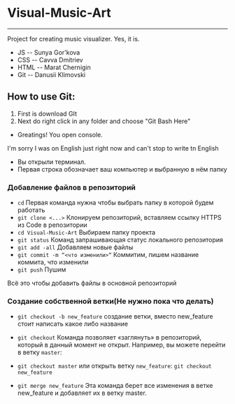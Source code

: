 # Visual-Music-Art
---
Project for creating music visualizer. Yes, it is.

* JS -- Sunya Gor'kova
* CSS -- Cavva Dmitriev
* HTML -- Marat Chernigin
* Git -- Danusii Klimovski


## How to use Git:

1. First is download GIt
2. Next do right click in any folder and choose "Git Bash Here"
* Greatings! You open console.

I'm sorry I was on English just right now and can't stop to write tn English
* Вы открыли терминал.
* Первая строка обозначает ваш компьютер и выбранную в нём папку

### Добавление файлов в репозиторий

* `cd`                                Первая команда нужна чтобы выбрать папку в которой будем работать
* `git clone <...>`                   Клонируем репозиторий, вставляем ссылку HTTPS из Code в репозитории
* `cd Visual-Music-Art`            Выбираем папку проекта
* `git status`                        Команд запрашивающая статус локального репозитория
* `git add -all`                     Добавляем новые файлы
* `git commit -m “<что изменили>“`    Коммитим, пишем название коммита, что изменили
* `git push`                          Пушим

Всë это чтобы добавить файлы в основной репозиторий

### Создание собственной ветки(Не нужно пока что делать)

* `git checkout -b new_feature`     создание ветки, вместо new_feature стоит написать какое либо название 

* `git checkout`
Команда позволяет «заглянуть» в репозиторий, который в данный момент не открыт. Например, вы можете перейти в ветку `master`:

* `git checkout master`
или открыть ветку `new_feature`: `git checkout new_feature`

* `git merge new_feature`
Эта команда берет все изменения в ветке new_feature и добавляет их в ветку master.
